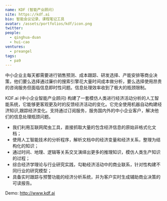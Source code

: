 ```yaml
---
name: KDF (智能产业顾问)
site: https://kdf.ai
bio: 智能会议记录、课程笔记工具
avatar: /assets/portfolios/kdf/icon.png
twitter: 
people:
  - qinghua-duan
  - hui-cao
ventures:
  - preangel
tags:
  - pa9
---
```


中小企业主每天都需要进行销售预测、成本跟踪、研发选择、产能安排等商业决策，他们要么选择通过廉价的搜索引擎花大量时间成本做分析，要么选择使用昂贵的咨询服务但面临信息即时性问题。信息处理效率收到了极大的瓶颈限制。

KDF.ai (中小企业智能产业顾问) 构建了一套模仿人类进行经济活动分析的人工智能系统，它能够更客观更及时的反馈经济活动的变化。它完全使用机器自动构建经济知识,跟踪经济变化。支持通过订阅服务，服务国内外的中小企业客户，解决他们的信息处理瓶颈问题。

- 我们利用互联网爬虫工具，直接抓取大量的包含经济信息的原始非格式化文档；
- 使用人工智能技术的分析程序，解析文档中的经济变量和经济关系，整理为结构化的知识；
- 通过时间、地理、逻辑等关系交叉演绎出更多的推理知识，模仿人类生产知识的过程；
- 综合经济学理论与行业研究实践，勾勒经济活动中的商业联系，针对性构建不同行业的研究模型；
- 具备实时跟踪与预警功能的经济分析系统，并为客户实时生成辅助商业决策的可读报告。

Demo: <http://www.kdf.ai>
